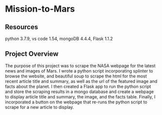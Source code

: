 # Mission-to-Mars

## Resources

python 3.7.9, vs code 1.54, mongoDB 4.4.4, Flask 1.1.2

## Project Overview

The purpose of this project was to scrape the NASA webpage for the latest news and images of Mars.  I wrote a python script incorporating splinter to browse the website, and beautiful soup to scrape the html for the most recent article title and summary, as well as the url of the featured image and facts about the planet.  I then created a Flask app to run the python script and store the scraping results in a mongo database and create a webpage to display article title and summary, the image, and the facts table.  Finally, I incorporated a button on the webpage that re-runs the python script to scrape for a new article to display.